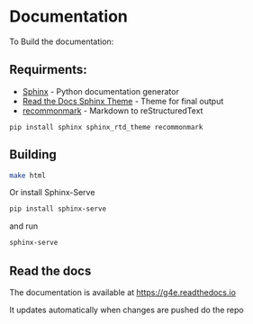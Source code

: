 # Documentation

To Build the documentation:

## Requirments:

- [Sphinx](http://www.sphinx-doc.org/en/master/) - Python documentation generator
- [Read the Docs Sphinx Theme](https://sphinx-rtd-theme.readthedocs.io/en/stable/) - Theme for final output
- [recommonmark](https://github.com/miyakogi/m2r) - Markdown to reStructuredText


```
pip install sphinx sphinx_rtd_theme recommonmark
```

## Building

```bash
make html
```

Or install Sphinx-Serve
```bash
pip install sphinx-serve
```

and run
```bash
sphinx-serve
```


## Read the docs

The documentation is available at https://g4e.readthedocs.io

It updates automatically when changes are pushed do the repo

